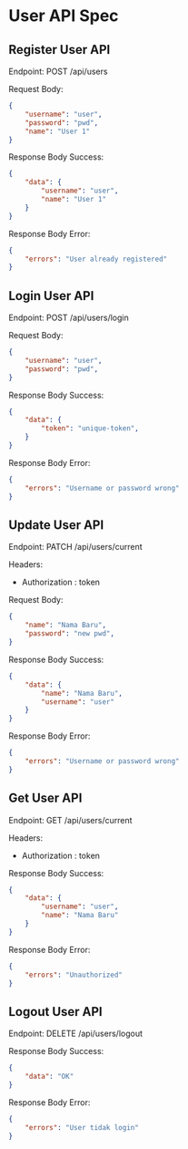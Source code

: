 # User API Spec

## Register User API

Endpoint: POST /api/users

Request Body: 
```json
{
    "username": "user",
    "password": "pwd",
    "name": "User 1"
}

```

Response Body Success: 
```json
{
    "data": {
        "username": "user",
        "name": "User 1"
    }
}

```

Response Body Error: 
```json
{
    "errors": "User already registered"
}

```

## Login User API

Endpoint: POST /api/users/login

Request Body: 
```json
{
    "username": "user",
    "password": "pwd",
}

```

Response Body Success: 
```json
{
    "data": {
        "token": "unique-token",
    }
}

```

Response Body Error: 
```json
{
    "errors": "Username or password wrong"
}

```

## Update User API

Endpoint: PATCH /api/users/current

Headers: 
- Authorization : token

Request Body: 
```json
{
    "name": "Nama Baru",
    "password": "new pwd",
}

```

Response Body Success: 
```json
{
    "data": {
        "name": "Nama Baru",
        "username": "user"
    }
}

```

Response Body Error: 
```json
{
    "errors": "Username or password wrong"
}

```

## Get User API

Endpoint: GET /api/users/current

Headers: 
- Authorization : token

Response Body Success: 
```json
{
    "data": {
        "username": "user",
        "name": "Nama Baru"
    }
}

```

Response Body Error: 
```json
{
    "errors": "Unauthorized"
}

```

## Logout User API

Endpoint: DELETE /api/users/logout

Response Body Success:

```json
{
    "data": "OK"
}

```

Response Body Error: 
```json
{
    "errors": "User tidak login"
}

```